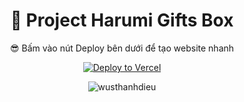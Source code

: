  <div align="center">

# 📂 Project Harumi Gifts Box
😎 Bấm vào nút Deploy bên dưới để tạo website nhanh

[![Deploy to Vercel](https://vercel.com/button)](https://vercel.com/import/project?template=https://github.com/Nguyencrackv/Project-Harumi-Gifts-Box?tab=readme-ov-file)
</div>
<p align="center">
  <img src="https://img.upanh.tv/2025/05/31/Screenshot-2025-05-31-002815.png" alt="wusthanhdieu">
</p>
